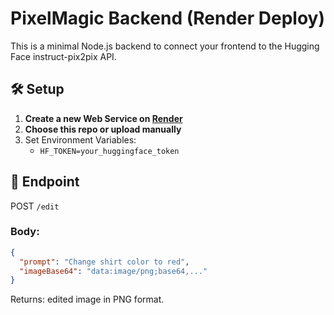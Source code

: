 # PixelMagic Backend (Render Deploy)

This is a minimal Node.js backend to connect your frontend to the Hugging Face instruct-pix2pix API.

## 🛠 Setup

1. **Create a new Web Service on [Render](https://render.com/)**
2. **Choose this repo or upload manually**
3. Set Environment Variables:
   - `HF_TOKEN=your_huggingface_token`

## 🚀 Endpoint

POST `/edit`

### Body:

```json
{
  "prompt": "Change shirt color to red",
  "imageBase64": "data:image/png;base64,..."
}
```

Returns: edited image in PNG format.